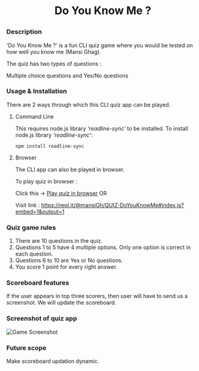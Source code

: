 # <p align="center">**Do You Know Me ?**</p>

### Description
 
 'Do You Know Me ?' is a fun CLI quiz game where you would be tested on how well you know me (Mansi Ghag).
 
 The quiz has two types of questions :

 Multiple choice questions and Yes/No questions
 
### Usage & Installation

There are 2 ways through which this CLI quiz app can be played.

1) Command Line

    This requires node.js library _'readline-sync'_ to be installed.
    To install node.js library _'readline-sync'_:

    `npm install readline-sync`

2) Browser

    The CLI app can also be played in browser.

    To play quiz in browser :
    
    Click this  ->
    [Play quiz in browser](https://repl.it/@mansiGh/QUIZ-DoYouKnowMe#index.js?embed=1&output=1 "Do You Know Me QUIZ")  OR

    Visit link : https://repl.it/@mansiGh/QUIZ-DoYouKnowMe#index.js?embed=1&output=1

### Quiz game rules
1) There are 10 questions in the quiz.
2) Questions 1 to 5 have 4 multiple options. Only one option is correct in each question.
3) Questions 6 to 10 are Yes or No questions.
4) You score 1 point for every right answer.

### Scoreboard features
If the user appears in top three scorers, then user will have to send us a screenshot. We will update the scoreboard.

### Screenshot of quiz app
![Game Screenshot](imagePics/DoYouKnowMe_Screenshot.JPG)

### Future scope
Make scoreboard updation dynamic.